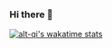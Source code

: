 ### Hi there 👋

[![alt-qi's wakatime stats](https://github-readme-stats.vercel.app/api/wakatime?username=altqi&theme=radical)](https://wakatime.com/@altqi)

<!--
**alt-qi/alt-qi** is a ✨ _special_ ✨ repository because its `README.md` (this file) appears on your GitHub profile.

Here are some ideas to get you started:

- 🔭 I’m currently working on ...
- 🌱 I’m currently learning ...
- 👯 I’m looking to collaborate on ...
- 🤔 I’m looking for help with ...
- 💬 Ask me about ...
- 📫 How to reach me: ...
- 😄 Pronouns: ...
- ⚡ Fun fact: ...
-->
